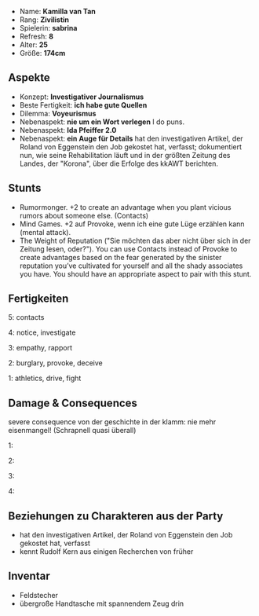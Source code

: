 * Name: **Kamilla van Tan**
* Rang: **Zivilistin**
* Spielerin: **sabrina**
* Refresh: **8**
* Alter: **25**
* Größe: **174cm**

## Aspekte

* Konzept: **Investigativer Journalismus**  
* Beste Fertigkeit: **ich habe gute Quellen**  
* Dilemma: **Voyeurismus**
* Nebenaspekt: **nie um ein Wort verlegen**
 I do puns.
* Nebenaspekt: **Ida Pfeiffer 2.0**
* Nebenaspekt: **ein Auge für Details**
 hat den investigativen Artikel, der Roland von Eggenstein den Job gekostet hat, verfasst; dokumentiert nun, wie seine Rehabilitation läuft und in der größten Zeitung des Landes, der "Korona", über die Erfolge des kkAWT berichten.

## Stunts
* Rumormonger. +2 to create an advantage when you plant vicious rumors about someone else. (Contacts)
* Mind Games. +2 auf Provoke, wenn ich eine gute Lüge erzählen kann (mental attack).
* The Weight of Reputation ("Sie möchten das aber nicht über sich in der Zeitung lesen, oder?"). You can use Contacts instead of Provoke to create advantages based on the fear generated by the sinister reputation you’ve cultivated for yourself and all the shady associates you have. You should have an appropriate aspect to pair with this stunt.




## Fertigkeiten

5: contacts

4: notice, investigate 

3: empathy, rapport

2: burglary, provoke, deceive

1: athletics, drive, fight

## Damage & Consequences
severe consequence von der geschichte in der klamm: nie mehr eisenmangel! (Schrapnell quasi überall)

1:  

2:  

3: 

4: 

## Beziehungen zu Charakteren aus der Party
* hat den investigativen Artikel, der Roland von Eggenstein den Job gekostet hat, verfasst
* kennt Rudolf Kern aus einigen Recherchen von früher

## Inventar
* Feldstecher
* übergroße Handtasche mit spannendem Zeug drin
